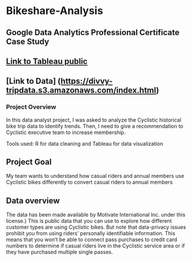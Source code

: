 # Bikeshare-Analysis
## Google Data Analytics Professional Certificate Case Study


## [Link to Tableau public](https://public.tableau.com/app/profile/pyi.than8003/viz/BikeShareDataAnalysis_16637180032020/BikeShareDataAnalysis?publish=yes)

## [Link to Data] (https://divvy-tripdata.s3.amazonaws.com/index.html)

### Project Overview

In this data analyst project, I was asked to analyze the Cyclistic historical bike trip data to identify trends. Then, I need to give a recommendation to Cyclistic executive team to increase membership.

Tools used: R for data cleaning and Tableau for data visualization

## Project Goal

My team wants to understand how casual riders and annual members use Cyclistic bikes differently to convert casual riders to annual members

## Data overview

The data has been made available by Motivate International Inc. under this license.) This is public data that you can use to explore how different customer types are using Cyclistic bikes. But note that data-privacy issues prohibit you from using riders’ personally identifiable information. This means that you won’t be able to connect pass purchases to credit card numbers to determine if casual riders live in the Cyclistic service area or if they have purchased multiple single passes.


